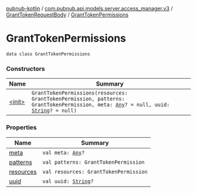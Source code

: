 [pubnub-kotlin](../../../index.md) / [com.pubnub.api.models.server.access_manager.v3](../../index.md) / [GrantTokenRequestBody](../index.md) / [GrantTokenPermissions](./index.md)

# GrantTokenPermissions

`data class GrantTokenPermissions`

### Constructors

| Name | Summary |
|---|---|
| [&lt;init&gt;](-init-.md) | `GrantTokenPermissions(resources: GrantTokenPermission, patterns: GrantTokenPermission, meta: `[`Any`](https://kotlinlang.org/api/latest/jvm/stdlib/kotlin/-any/index.html)`? = null, uuid: `[`String`](https://kotlinlang.org/api/latest/jvm/stdlib/kotlin/-string/index.html)`? = null)` |

### Properties

| Name | Summary |
|---|---|
| [meta](meta.md) | `val meta: `[`Any`](https://kotlinlang.org/api/latest/jvm/stdlib/kotlin/-any/index.html)`?` |
| [patterns](patterns.md) | `val patterns: GrantTokenPermission` |
| [resources](resources.md) | `val resources: GrantTokenPermission` |
| [uuid](uuid.md) | `val uuid: `[`String`](https://kotlinlang.org/api/latest/jvm/stdlib/kotlin/-string/index.html)`?` |
